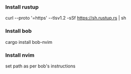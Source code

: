 ### Install rustup
curl --proto '=https' --tlsv1.2 -sSf https://sh.rustup.rs | sh

### Install bob
cargo install bob-nvim

### Install nvim
set path as per bob's instructions

